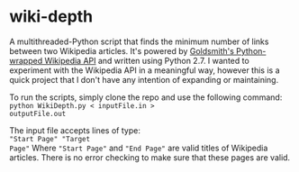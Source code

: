wiki-depth
==========

A multithreaded-Python script that finds the minimum number of links between two Wikipedia articles. It's powered by 
<a href = "https://github.com/goldsmith/Wikipedia">Goldsmith's Python-wrapped Wikipedia API</a> and written using Python 2.7. 
I wanted to experiment with the Wikipedia API in a meaningful way, however this is a quick project that I don't have any 
intention of expanding or maintaining.
 
To run the scripts, simply clone the repo and use the following command:<br>
<code>python WikiDepth.py < inputFile.in > outputFile.out</code>

The input file accepts lines of type:<br>
<code>"Start Page" "Target Page"</code>
Where <code>"Start Page"</code> and <code>"End Page"</code> are valid titles of Wikipedia articles. There is no error checking to make sure that these pages 
are valid.
